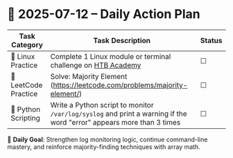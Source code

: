 # 📌 2025-07-12 – Daily Action Plan

| Task Category         | Task Description                                                                                                     | Status |
|----------------------|------------------------------------------------------------------------------------------------------------------------|--------|
| 🐧 Linux Practice      | Complete 1 Linux module or terminal challenge on [HTB Academy](https://academy.hackthebox.com/)                       | ☐      |
| 🧠 LeetCode Practice   | Solve: Majority Element (https://leetcode.com/problems/majority-element/)                                            | ☐      |
| 🐍 Python Scripting    | Write a Python script to monitor `/var/log/syslog` and print a warning if the word "error" appears more than 3 times | ☐      |

🎯 **Daily Goal**: Strengthen log monitoring logic, continue command-line mastery, and reinforce majority-finding techniques with array math.
